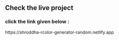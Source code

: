<h2> Check the live project </h2>
<h3> click the link given below : </h3>
https://shroddha-rcolor-generator-random.netlify.app

